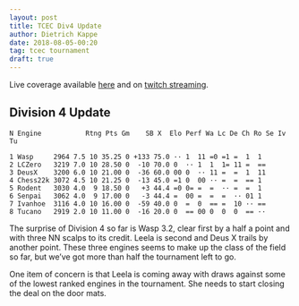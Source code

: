 ```yaml
---
layout: post
title: TCEC Div4 Update
author: Dietrich Kappe
date: 2018-08-05-00:20
tag: tcec tournament
draft: true
---
```

Live coverage available [here](http://tcec.chessdom.com/season13/live.php) and on [twitch streaming](https://www.twitch.tv/tcec_chess_tv).

## Division 4 Update

```
N Engine           Rtng Pts Gm    SB X  Elo Perf Wa Lc De Ch Ro Se Iv Tu
 
1 Wasp     2964 7.5 10 35.25 0 +133 75.0 ·· 1  11 =0 =1 =  1  1 
2 LCZero   3219 7.0 10 28.50 0  -10 70.0 0  ·· 1  1  1= 11 =  ==
3 DeusX    3200 6.0 10 21.00 0  -36 60.0 00 0  ·· 11 =  =  1  11
4 Chess22k 3072 4.5 10 21.25 0  -13 45.0 =1 0  00 ·· =  =  == 1 
5 Rodent   3030 4.0  9 18.50 0   +3 44.4 =0 0= =  =  ·· =  =  1 
6 Senpai   3062 4.0  9 17.00 0   -3 44.4 =  00 =  =  =  ·· 01 1 
7 Ivanhoe  3116 4.0 10 16.00 0  -59 40.0 0  =  0  == =  10 ·· ==
8 Tucano   2919 2.0 10 11.00 0  -16 20.0 0  == 00 0  0  0  == ··
```

The surprise of Division 4 so far is Wasp 3.2, clear first by a half a point and with three NN scalps
to its credit. Leela is second and Deus X trails by another point. These three engines seems to make up the class of the field so far, but we’ve got more than half the tournament left to go.

One item of concern is that Leela is coming away with draws against some of the lowest ranked engines in the tournament. She needs to start closing the deal on the door mats.
